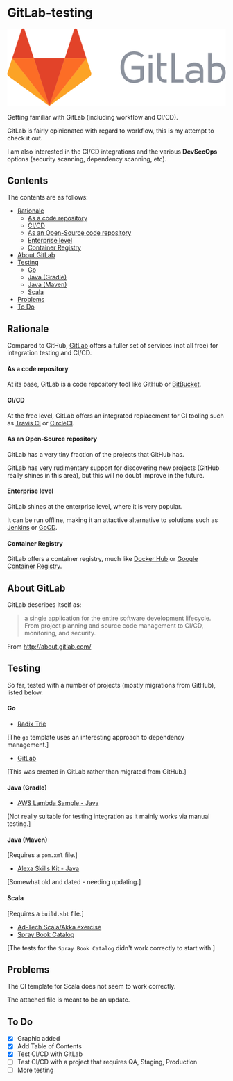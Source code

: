 # GitLab-testing

![GitLab logo](images/logo_wordmark.svg)

Getting familiar with GitLab (including workflow and CI/CD).

GitLab is fairly opinionated with regard to workflow, this is my attempt to
check it out.

I am also interested in the CI/CD integrations and the various
__DevSecOps__ options (security scanning, dependency scanning, etc).

## Contents

The contents are as follows:

* [Rationale](#rationale)
    * [As a code repository](#as-a-code-repository)
    * [CI/CD](#cicd)
    * [As an Open-Source code repository](#as-an-open-source-repository)
    * [Enterprise level](#enterprise-level)
    * [Container Registry](#container-registry)
* [About GitLab](#about-gitlab)
* [Testing](#testing)
    * [Go](#go)
    * [Java (Gradle)](#java-gradle)
    * [Java (Maven)](#java-maven)
    * [Scala](#scala)
* [Problems](#problems)
* [To Do](#to-do)

## Rationale

Compared to GitHub, [GitLab](http://gitlab.com/) offers a fuller set of services
(not all free) for integration testing and CI/CD.

#### As a code repository

At its base, GitLab is a code repository tool like GitHub or [BitBucket](http://bitbucket.org/).

#### CI/CD

At the free level, GitLab offers an integrated replacement for CI tooling such
as [Travis CI](http://travis-ci.org/) or [CircleCI](https://circleci.com/).

#### As an Open-Source repository

GitLab has a very tiny fraction of the projects that GitHub has.

GitLab has very rudimentary support for discovering new projects (GitHub really
shines in this area), but this will no doubt improve in the future.

#### Enterprise level

GitLab shines at the enterprise level, where it is very popular.

It can be run offline, making it an attactive alternative to solutions such
as [Jenkins](http://jenkins.io/) or [GoCD](http://www.gocd.org/).

#### Container Registry

GitLab offers a container registry, much like [Docker Hub](http://hub.docker.com/)
or [Google Container Registry](http://cloud.google.com/container-registry/).

## About GitLab

GitLab describes itself as:

> a single application for the entire software development lifecycle. From
> project planning and source code management to CI/CD, monitoring, and security.

From http://about.gitlab.com/

## Testing

So far, tested with a number of projects (mostly migrations from GitHub), listed below.

#### Go

* [Radix Trie](http://github.com/mramshaw/radix-trie)

[The `go` template uses an interesting approach to dependency management.]

* [GitLab](http://gitlab.com/mramshaw/gitlab)

[This was created in GitLab rather than migrated from GitHub.]

#### Java (Gradle)

* [AWS Lambda Sample - Java](http://github.com/mramshaw/aws-lambda-sample)

[Not really suitable for testing integration as it mainly works via manual testing.]

#### Java (Maven)

[Requires a `pom.xml` file.]

* [Alexa Skills Kit - Java](http://github.com/mramshaw/alexa-skills-kit-java)

[Somewhat old and dated - needing updating.]

#### Scala

[Requires a `build.sbt` file.]

* [Ad-Tech Scala/Akka exercise](http://github.com/mramshaw/ad-tech)
* [Spray Book Catalog](http://github.com/mramshaw/spray-book-catalog)

[The tests for the `Spray Book Catalog` didn't work correctly to start with.]

## Problems

The CI template for Scala does not seem to work correctly.

The attached file is meant to be an update.

## To Do

- [x] Graphic added
- [x] Add Table of Contents
- [x] Test CI/CD with GitLab
- [ ] Test CI/CD with a project that requires QA, Staging, Production
- [ ] More testing
